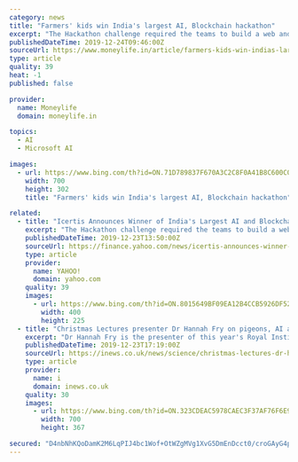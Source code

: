 ```yaml
---
category: news
title: "Farmers' kids win India's largest AI, Blockchain hackathon"
excerpt: "The Hackathon challenge required the teams to build a web and mobile interface, develop and train their AI/ML algorithms and utilize appropriate cloud services including the Microsoft Azure Blockchain as a Service. \"We were amazed by the range and depth of submissions and the sheer quality of talent on display. It also underscores the talent ..."
publishedDateTime: 2019-12-24T09:46:00Z
sourceUrl: https://www.moneylife.in/article/farmers-kids-win-indias-largest-ai-blockchain-hackathon/58981.html
type: article
quality: 39
heat: -1
published: false

provider:
  name: Moneylife
  domain: moneylife.in

topics:
  - AI
  - Microsoft AI

images:
  - url: https://www.bing.com/th?id=ON.71D789837F670A3C2C8F0A41B8C600C0
    width: 700
    height: 302
    title: "Farmers' kids win India's largest AI, Blockchain hackathon"

related:
  - title: "Icertis Announces Winner of India's Largest AI and Blockchain Hackathon"
    excerpt: "The Hackathon challenge required the teams to build a web and mobile interface, develop and train their AI/ML algorithms and utilize appropriate cloud services including the Microsoft Azure Blockchain as a Service. \"I would like to thank all the 10,000 participants in the Hackathon,\" said Monish Darda, CTO & Co-Founder, Icertis. \"We were amazed ..."
    publishedDateTime: 2019-12-23T13:50:00Z
    sourceUrl: https://finance.yahoo.com/news/icertis-announces-winner-indias-largest-140300594.html
    type: article
    provider:
      name: YAHOO!
      domain: yahoo.com
    quality: 39
    images:
      - url: https://www.bing.com/th?id=ON.8015649BF09EA12B4CCB5926DF5207B2
        width: 400
        height: 225
  - title: "Christmas Lectures presenter Dr Hannah Fry on pigeons, AI and the awesome power of maths"
    excerpt: "Dr Hannah Fry is the presenter of this year's Royal Institution Christmas Lectures series ‘Secret & Lies - The Hidden Power of Maths’ (Photo: Paul Wilkinson) Driverless cars, robot butlers and reusable rockets – if the big inventions of the past decade and the artificial intelligence developed to create them have taught us anything ..."
    publishedDateTime: 2019-12-23T17:19:00Z
    sourceUrl: https://inews.co.uk/news/science/christmas-lectures-dr-hannah-fry-pigeons-ai-maths-1348852
    type: article
    provider:
      name: i
      domain: inews.co.uk
    quality: 30
    images:
      - url: https://www.bing.com/th?id=ON.323CDEAC5978CAEC3F37AF76F6E92CDD
        width: 700
        height: 367

secured: "D4nbNhKQoDamK2M6LqPIJ4bc1Wof+OtWZgMVg1XvG5DmEnDcct0/croGAyG4pf7Naj2KQtaIV0W71cp8tqSgAmRCMJZ40vwaXBnWLnD0wHy9a/whMJFyFLHQtsygl8ikGGUseUcwObpiwsLLEsUl+TcWFY4HmG+F9PCrkkA7cGmqKgFxglvJ05zfrhdLlEIrsBKXrryJYQPyDGwVAeo4dzwJohozpQrV/mMRyvGxETf2+LjwqShSzIX0H94LCh8A47SKM8Kc23mEl9IMUIb2nw==;DkFV2N6WLq2MKWvj0UHhbA=="
---
```


